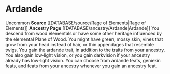 ﻿---
id: '232'
name: Ardande
source: '[[DATABASE/source/Rage of Elements|Rage of Elements]]'

---
# Ardande

<span class="trait-uncommon item-trait">Uncommon</span>
**Source** [[DATABASE/source/Rage of Elements|Rage of Elements]]
**Ancestry Page** [[DATABASE/ancestry/Ardande|Ardande]]
You descend from wood elementals or have some other heritage influenced by the elemental Plane of Wood. You might have green, mossy skin, vines that grow from your head instead of hair, or thin appendages that resemble twigs. You gain the ardande trait, in addition to the traits from your ancestry. You also gain low-light vision, or you gain darkvision if your ancestry already has low-light vision.
 You can choose from ardande feats, geniekin feats, and feats from your ancestry whenever you gain an ancestry feat.